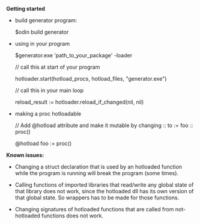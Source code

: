 **Getting started**
- build generator program:

  $odin build generator

- using in your program
  
  $generator.exe 'path_to_your_package' -loader

  // call this at start of your program
  
  hotloader.start(hotload_procs, hotload_files, "generator.exe")

  // call this in your main loop
  
  reload_result := hotloader.reload_if_changed(nil, nil)
	
- making a proc hotloadable
  
	// Add @hotload attribute and make it mutable by changing :: to :=
	foo :: proc() 

	@hotload foo := proc()

**Known issues:**

- Changing a struct declaration that is used by an hotloaded function while the program is running will break the program (some times).

- Calling functions of imported libraries that read/write any global state of that library does not work, since the hotloaded dll has its own version of that global state. So wrappers has to be made for those functions.

- Changing signatures of hotloaded functions that are called from not-hotloaded functions does not work.
